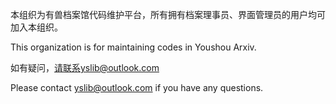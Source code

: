 本组织为有兽档案馆代码维护平台，所有拥有档案理事员、界面管理员的用户均可加入本组织。

This organization is for maintaining codes in Youshou Arxiv.

如有疑问，请联系yslib@outlook.com

Please contact yslib@outlook.com if you have any questions.
